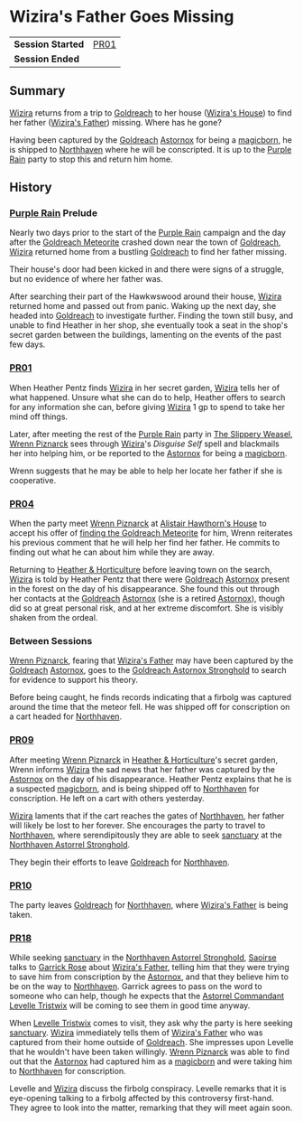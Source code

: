 # Wizira's Father Goes Missing

|||
| --- | --- |
| **Session Started** | [PR01](../sessions/PR01.md) | storyline.2
| **Session Ended** | |

## Summary

[Wizira](../characters/wizira.md) returns from a trip to [Goldreach](../civilisations/kingdom-of-astor/SETTLEMENTS/GOLDREACH/README.md) to her house ([Wizira's House](../civilisations/kingdom-of-astor/SETTLEMENTS/GOLDREACH/wiziras-house.md)) to find her father ([Wizira's Father](../characters/wiziras-father.md)) missing. Where has he gone?

Having been captured by the [Goldreach](../civilisations/kingdom-of-astor/SETTLEMENTS/GOLDREACH/README.md) [Astornox](../organisations/astornox/astornox.md) for being a [magicborn](../civilisations/kingdom-of-astor/magicborn.md), he is shipped to [Northhaven](../places/cities/northhaven.md) where he will be conscripted. It is up to the [Purple Rain](../campaigns/purple-rain/purple-rain.md) party to stop this and return him home.

## History

### [Purple Rain](../campaigns/purple-rain/purple-rain.md) Prelude

Nearly two days prior to the start of the [Purple Rain](../campaigns/purple-rain/purple-rain.md) campaign and the day after the [Goldreach Meteorite](../items/meteorites/goldreach-meteorite.md) crashed down near the town of [Goldreach](../civilisations/kingdom-of-astor/SETTLEMENTS/GOLDREACH/README.md), [Wizira](../characters/wizira.md) returned home from  a bustling [Goldreach](../civilisations/kingdom-of-astor/SETTLEMENTS/GOLDREACH/README.md) to find her father missing.

Their house's door had been kicked in and there were signs of a struggle, but no evidence of where her father was.

After searching their part of the Hawkwswood around their house, [Wizira](../characters/wizira.md) returned home and passed out from panic. Waking up the next day, she headed into [Goldreach](../civilisations/kingdom-of-astor/SETTLEMENTS/GOLDREACH/README.md) to investigate further. Finding the town still busy, and unable to find Heather in her shop, she eventually took a seat in the shop's secret garden between the buildings, lamenting on the events of the past few days.

### [PR01](../sessions/PR01.md)

When Heather Pentz finds [Wizira](../characters/wizira.md) in her secret garden, [Wizira](../characters/wizira.md) tells her of what happened. Unsure what she can do to help, Heather offers to search for any information she can, before giving [Wizira](../characters/wizira.md) 1 gp to spend to take her mind off things.

Later, after meeting the rest of the [Purple Rain](../campaigns/purple-rain/purple-rain.md) party in [The Slippery Weasel](../civilisations/kingdom-of-astor/SETTLEMENTS/GOLDREACH/the-slippery-weasel.md), [Wrenn Piznarck](../characters/wrenn-piznarck.md) sees through [Wizira](../characters/wizira.md)'s *Disguise Self* spell and blackmails her into helping him, or be reported to the [Astornox](../organisations/astornox/astornox.md) for being a [magicborn](../civilisations/kingdom-of-astor/magicborn.md).

Wrenn suggests that he may be able to help her locate her father if she is cooperative.

### [PR04](../sessions/PR04.md)

When the party meet [Wrenn Piznarck](../characters/wrenn-piznarck.md) at [Alistair Hawthorn's House](../civilisations/kingdom-of-astor/SETTLEMENTS/GOLDREACH/alistair-hawthorns-house.md) to accept his offer of [finding the Goldreach Meteorite](finding-the-goldreach-meteorite.md) for him, Wrenn reiterates his previous comment that he will help her find her father. He commits to finding out what he can about him while they are away.

Returning to [Heather & Horticulture](../civilisations/kingdom-of-astor/SETTLEMENTS/GOLDREACH/heather-and-horticulture.md) before leaving town on the search, [Wizira](../characters/wizira.md) is told by Heather Pentz that there were [Goldreach](../civilisations/kingdom-of-astor/SETTLEMENTS/GOLDREACH/README.md) [Astornox](../organisations/astornox/astornox.md) present in the forest on the day of his disappearance. She found this out through her contacts at the [Goldreach](../civilisations/kingdom-of-astor/SETTLEMENTS/GOLDREACH/README.md) [Astornox](../organisations/astornox/astornox.md) (she is a retired [Astornox](../organisations/astornox/astornox.md)), though did so at great personal risk, and at her extreme discomfort. She is visibly shaken from the ordeal.

### Between Sessions

[Wrenn Piznarck](../characters/wrenn-piznarck.md), fearing that [Wizira's Father](../characters/wiziras-father.md) may have been captured by the [Goldreach](../civilisations/kingdom-of-astor/SETTLEMENTS/GOLDREACH/README.md) [Astornox](../organisations/astornox/astornox.md), goes to the [Goldreach Astornox Stronghold](../civilisations/kingdom-of-astor/SETTLEMENTS/GOLDREACH/goldreach-astornox-stronghold.md) to search for evidence to support his theory.

Before being caught, he finds records indicating that a firbolg was captured around the time that the meteor fell. He was shipped off for conscription on a cart headed for [Northhaven](../places/cities/northhaven.md).

### [PR09](../sessions/PR09.md)

After meeting [Wrenn Piznarck](../characters/wrenn-piznarck.md) in [Heather & Horticulture](../civilisations/kingdom-of-astor/SETTLEMENTS/GOLDREACH/heather-and-horticulture.md)'s secret garden, Wrenn informs [Wizira](../characters/wizira.md) the sad news that her father was captured by the [Astornox](../organisations/astornox/astornox.md) on the day of his disappearance. Heather Pentz explains that he is a suspected [magicborn](../civilisations/kingdom-of-astor/magicborn.md), and is being shipped off to [Northhaven](../places/cities/northhaven.md) for conscription. He left on a cart with others yesterday.

[Wizira](../characters/wizira.md) laments that if the cart reaches the gates of [Northhaven](../places/cities/northhaven.md), her father will likely be lost to her forever. She encourages the party to travel to [Northhaven](../places/cities/northhaven.md), where serendipitously they are able to seek [sanctuary](../organisations/astorrel/sanctuary.md) at the [Northhaven Astorrel Stronghold](../places/strongholds/northhaven-astorrel-stronghold.md).

They begin their efforts to leave [Goldreach](../civilisations/kingdom-of-astor/SETTLEMENTS/GOLDREACH/README.md) for [Northhaven](../places/cities/northhaven.md).

### [PR10](../sessions/PR10.md)

The party leaves [Goldreach](../civilisations/kingdom-of-astor/SETTLEMENTS/GOLDREACH/README.md) for [Northhaven](../places/cities/northhaven.md), where [Wizira's Father](../characters/wiziras-father.md) is being taken.

### [PR18](../sessions/PR18.md)

While seeking [sanctuary](../organisations/astorrel/sanctuary.md) in the [Northhaven Astorrel Stronghold](../places/strongholds/northhaven-astorrel-stronghold.md), [Saoirse](../../../astarus/people/saoirse.md) talks to [Garrick Rose](../characters/garrick-rose.md) about [Wizira's Father](../characters/wiziras-father.md), telling him that they were trying to save him from conscription by the [Astornox](../organisations/astornox/astornox.md), and that they believe him to be on the way to [Northhaven](../places/cities/northhaven.md). Garrick agrees to pass on the word to someone who can help, though he expects that the [Astorrel Commandant](../organisations/astorrel/ranks/astorrel-commandant.md) [Levelle Tristwix](../characters/levelle-tristwix.md) will be coming to see them in good time anyway.

When [Levelle Tristwix](../characters/levelle-tristwix.md) comes to visit, they ask why the party is here seeking [sanctuary](../organisations/astorrel/sanctuary.md). [Wizira](../characters/wizira.md) immediately tells them of [Wizira's Father](../characters/wiziras-father.md) who was captured from their home outside of [Goldreach](../civilisations/kingdom-of-astor/SETTLEMENTS/GOLDREACH/README.md). She impresses upon Levelle that he wouldn't have been taken willingly. [Wrenn Piznarck](../characters/wrenn-piznarck.md) was able to find out that the [Astornox](../organisations/astornox/astornox.md) had captured him as a [magicborn](../civilisations/kingdom-of-astor/magicborn.md) and were taking him to [Northhaven](../places/cities/northhaven.md) for conscription.

Levelle and [Wizira](../characters/wizira.md) discuss the firbolg conspiracy. Levelle remarks that it is eye-opening talking to a firbolg affected by this controversy first-hand. They agree to look into the matter, remarking that they will meet again soon.
